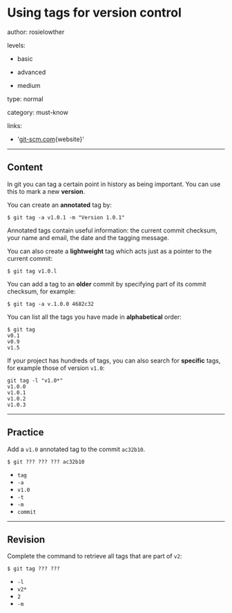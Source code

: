 # Using tags for version control
author: rosielowther

levels:

  - basic

  - advanced

  - medium

type: normal

category: must-know

links:

  - '[git-scm.com](http://git-scm.com/book/en/v2/Git-Basics-Tagging){website}'

---
## Content

In git you can tag a certain point in history as being important. You can use this to mark a new **version**.

You can create an **annotated** tag by:
```
$ git tag -a v1.0.1 -m "Version 1.0.1"
```
Annotated tags contain useful information: the current commit checksum, your name and email, the date and the tagging message.

You can also create a **lightweight** tag which acts just as a pointer to the current commit:
```
$ git tag v1.0.l
```
You can add a tag to an **older** commit by specifying part of its commit checksum, for example:
```
$ git tag -a v.1.0.0 4682c32
```

You can list all the tags you have made in **alphabetical** order:
```
$ git tag
v0.1
v0.9
v1.5
```
If your project has hundreds of tags, you can also search for **specific** tags, for example those of version `v1.0`:
```
git tag -l "v1.0*"
v1.0.0
v1.0.1
v1.0.2
v1.0.3
```

---
## Practice

Add a `v1.0` annotated tag to the commit `ac32b10`.
```
$ git ??? ??? ??? ac32b10
```
* `tag`
* `-a`
* `v1.0`
* `-t`
* `-m`
* `commit`

---
## Revision

Complete the command to retrieve all tags that are part of `v2`:
```
$ git tag ??? ???
```
* `-l`
* `v2*`
* `2`
* `-m`
